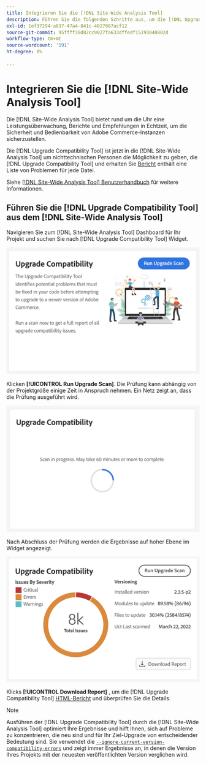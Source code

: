 ```yaml
---
title: Integrieren Sie die [!DNL Site-Wide Analysis Tool]
description: Führen Sie die folgenden Schritte aus, um die [!DNL Upgrade Compatibility Tool] des [!DNL Site-Wide Analysis Tool] Dashboard Ihres Adobe Commerce-Projekts.
exl-id: 1ef37294-a837-47a4-841c-4027087acf12
source-git-commit: 95ffff39d82cc9027fa633dffedf15193040802d
workflow-type: tm+mt
source-wordcount: '191'
ht-degree: 0%

---
```


# Integrieren Sie die [!DNL Site-Wide Analysis Tool]

Die [!DNL Site-Wide Analysis Tool] bietet rund um die Uhr eine Leistungsüberwachung, Berichte und Empfehlungen in Echtzeit, um die Sicherheit und Bedienbarkeit von Adobe Commerce-Instanzen sicherzustellen.

Die [!DNL Upgrade Compatibility Tool] ist jetzt in die [!DNL Site-Wide Analysis Tool] um nichttechnischen Personen die Möglichkeit zu geben, die [!DNL Upgrade Compatibility Tool] und erhalten Sie [Bericht](../upgrade-compatibility-tool/reports.md) enthält eine Liste von Problemen für jede Datei.

Siehe [[!DNL Site-Wide Analysis Tool] Benutzerhandbuch](https://docs.magento.com/user-guide/reports/site-wide-analysis-tool.html) für weitere Informationen.

## Führen Sie die [!DNL Upgrade Compatibility Tool] aus dem [!DNL Site-Wide Analysis Tool]

Navigieren Sie zum [!DNL Site-Wide Analysis Tool] Dashboard für Ihr Projekt und suchen Sie nach [!DNL Upgrade Compatibility Tool] Widget.

![UCT SWAT Widget - Ursprüngliches](../../assets/upgrade-guide/uct-swat-initial.png)

Klicken **[!UICONTROL Run Upgrade Scan]**. Die Prüfung kann abhängig von der Projektgröße einige Zeit in Anspruch nehmen. Ein Netz zeigt an, dass die Prüfung ausgeführt wird.

![UCT SWAT-Widget - Wird ausgeführt](../../assets/upgrade-guide/uct-swat-progress.png)

Nach Abschluss der Prüfung werden die Ergebnisse auf hoher Ebene im Widget angezeigt.

![UCT SWAT-Widget - Ergebnisse](../../assets/upgrade-guide/uct-swat-results.png)

Klicks **[!UICONTROL Download Report]** , um die [!DNL Upgrade Compatibility Tool] [HTML-Bericht](../upgrade-compatibility-tool/reports.md#html-report) und überprüfen Sie die Details.


>[!NOTE]
>
> Ausführen der [!DNL Upgrade Compatibility Tool] durch die [!DNL Site-Wide Analysis Tool] optimiert Ihre Ergebnisse und hilft Ihnen, sich auf Probleme zu konzentrieren, die neu sind und für Ihr Ziel-Upgrade von entscheidender Bedeutung sind. Sie verwendet die [`--ignore-current-version-compatibility-errors`](run.md#optimize-your-results) und zeigt immer Ergebnisse an, in denen die Version Ihres Projekts mit der neuesten veröffentlichten Version verglichen wird.
